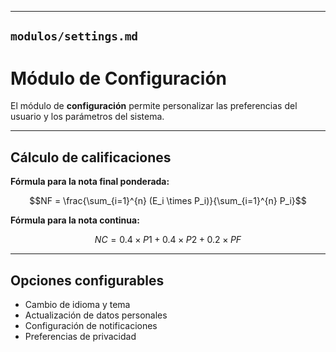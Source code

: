 
---

## `modulos/settings.md`


# Módulo de Configuración

El módulo de **configuración** permite personalizar las preferencias del usuario y los parámetros del sistema.

---

##  Cálculo de calificaciones

**Fórmula para la nota final ponderada:**

$$NF = \frac{\sum_{i=1}^{n} (E_i \times P_i)}{\sum_{i=1}^{n} P_i}$$

**Fórmula para la nota continua:**

$$NC = 0.4 \times P1 + 0.4 \times P2 + 0.2 \times PF$$

---

##  Opciones configurables

- Cambio de idioma y tema
- Actualización de datos personales
- Configuración de notificaciones
- Preferencias de privacidad